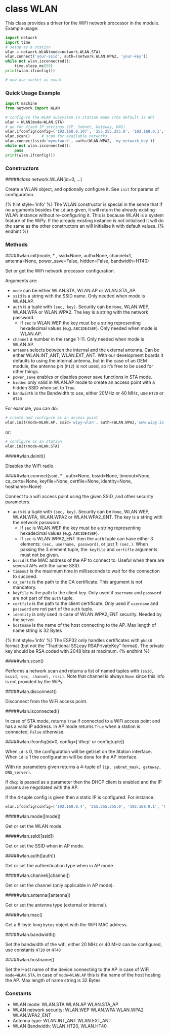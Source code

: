 # class WLAN
This class provides a driver for the WiFi network processor in the module. Example usage:

```python
import network
import time
# setup as a station
wlan = network.WLAN(mode=network.WLAN.STA)
wlan.connect('your-ssid', auth=(network.WLAN.WPA2, 'your-key'))
while not wlan.isconnected():
    time.sleep_ms(50)
print(wlan.ifconfig())

# now use socket as usual
```

### Quick Usage Example

```python
import machine
from network import WLAN

# configure the WLAN subsystem in station mode (the default is AP)
wlan = WLAN(mode=WLAN.STA)
# go for fixed IP settings (IP, Subnet, Gateway, DNS)
wlan.ifconfig(config=('192.168.0.107', '255.255.255.0', '192.168.0.1', '192.168.0.1'))
wlan.scan()     # scan for available networks
wlan.connect(ssid='mynetwork', auth=(WLAN.WPA2, 'my_network_key'))
while not wlan.isconnected():
    pass
print(wlan.ifconfig())
```

### Constructors

#####<class><i>class</i> network.WLAN(id=0, ...)</class>

Create a WLAN object, and optionally configure it. See `init` for params of configuration.

{% hint style='info' %}
The WLAN constructor is special in the sense that if no arguments besides the `id` are given, it will return the already existing WLAN instance without re-configuring it. This is because WLAN is a system feature of the WiPy. If the already existing instance is not initialised it will do the same as the other constructors an will initialise it with default values.
{% endhint %}

### Methods

#####<function>wlan.init(mode, * , ssid=None, auth=None, channel=1, antenna=None, power_save=False, hidden=False, bandwidth=HT40)</function>

Set or get the WiFi network processor configuration.

Arguments are:

- `mode` can be either <constant>WLAN.STA</constant>, <constant>WLAN.AP</constant> or <constant>WLAN.STA_AP</constant>.
- `ssid` is a string with the SSID name. Only needed when mode is <constant>WLAN.AP</constant>.
- `auth` is a tuple with `(sec, key)`. Security can be `None`, <constant>WLAN.WEP</constant>, <constant>WLAN.WPA</constant> or <constant>WLAN.WPA2</constant>. The key is a string with the network password.
  - If `sec` is <constant>WLAN.WEP</constant> the key must be a string representing hexadecimal values (e.g. `ABC1DE45BF`). Only needed when mode is <constant>WLAN.AP</constant>.
- `channel` a number in the range 1-11. Only needed when mode is <constant>WLAN.AP</constant>.
- `antenna` selects between the internal and the external antenna. Can be either <constant>WLAN.INT_ANT</constant>, <constant>WLAN.EXT_ANT</constant>. With our development boards it defaults to using the internal antenna, but in the case of an OEM module, the antenna pin (`P12`) is not used, so it’s free to be used for other things.
- `power_save` enables or disables power save functions in STA mode.
- `hidden` only valid in <constant>WLAN.AP</constant> mode to create an access point with a hidden SSID when set to `True`.
- `bandwidth` is the Bandwidth to use, either 20MHz or 40 MHz, use `HT20` or `HT40`

For example, you can do:

```python
# create and configure as an access point
wlan.init(mode=WLAN.AP, ssid='wipy-wlan', auth=(WLAN.WPA2,'www.wipy.io'), channel=7, antenna=WLAN.INT_ANT)
```

or:

```python
# configure as an station
wlan.init(mode=WLAN.STA)
```

#####<function>wlan.deinit()</function>

Disables the WiFi radio.

#####<function>wlan.connect(ssid, * , auth=None, bssid=None, timeout=None, ca_certs=None, keyfile=None, certfile=None, identity=None, hostname=None)</function>

Connect to a wifi access point using the given SSID, and other security parameters.

- `auth` is a tuple with `(sec, key)`. Security can be `None`, <constant>WLAN.WEP</constant>, <constant>WLAN.WPA</constant>, <constant>WLAN.WPA2</constant> or <constant>WLAN.WPA2_ENT</constant>. The key is a string with the network password.
  - If `sec` is <constant>WLAN.WEP</constant> the key must be a string representing hexadecimal values (e.g. `ABC1DE45BF`).
  - If `sec` is <constant>WLAN.WPA2_ENT</constant> then the `auth` tuple can have either 3 elements: `(sec, username, password)`, or just 1: `(sec,)`. When passing the 3 element tuple, the` keyfile` and `certifle` arguments must not be given.
- `bssid` is the MAC address of the AP to connect to. Useful when there are several APs with the same SSID.
- `timeout` is the maximum time in milliseconds to wait for the connection to succeed.
- `ca_certs` is the path to the CA certificate. This argument is not mandatory.
- `keyfile` is the path to the client key. Only used if `username` and `password` are not part of the `auth` tuple.
- `certfile` is the path to the client certificate. Only used if `username` and `password` are not part of the `auth` tuple.
- `identity` is only used in case of <constant>WLAN.WPA2_ENT</constant> security. Needed by the server.
- `hostname` is the name of the host connecting to the AP. Max length of name string is 32 Bytes

{% hint style='info' %}
The ESP32 only handles certificates with `pkcs8` format (but not the "Traditional SSLeay RSAPrivateKey" format). The private key should be RSA coded with 2048 bits at maximum.
{% endhint %}

#####<function>wlan.scan()</function>

Performs a network scan and returns a list of named tuples with `(ssid, bssid, sec, channel, rssi)`. Note that channel is always `None` since this info is not provided by the WiPy.

#####<function>wlan.disconnect()</function>

Disconnect from the WiFi access point.

#####<function>wlan.isconnected()</function>

In case of STA mode, returns `True` if connected to a WiFi access point and has a valid IP address. In AP mode returns `True` when a station is connected, `False` otherwise.

#####<function>wlan.ifconfig(id=0, config=['dhcp' or configtuple])</function>

When `id` is 0, the configuration will be get/set on the Station interface. When `id` is 1 the configuration will be done for the AP interface.

With no parameters given returns a 4-tuple of `(ip, subnet_mask, gateway, DNS_server)`.

If `dhcp` is passed as a parameter then the DHCP client is enabled and the IP params are negotiated with the AP.

If the 4-tuple config is given then a static IP is configured. For instance:

```python
wlan.ifconfig(config=('192.168.0.4', '255.255.255.0', '192.168.0.1', '8.8.8.8'))
```

#####<function>wlan.mode([mode])</function>

Get or set the WLAN mode.

#####<function>wlan.ssid([ssid])</function>

Get or set the SSID when in AP mode.

#####<function>wlan.auth([auth])</function>

Get or set the authentication type when in AP mode.

#####<function>wlan.channel([channel])</function>

Get or set the channel (only applicable in AP mode).

#####<function>wlan.antenna([antenna])</function>

Get or set the antenna type (external or internal).

#####<function>wlan.mac()</function>

Get a 6-byte long `bytes` object with the WiFI MAC address.

#####<function>wlan.bandwidth()</function>

Set the bandwidth of the wifi, either 20 MHz or 40 MHz can be configured, use constants `HT20` or `HT40`

#####<function>wlan.hostname()</function>

Set the Host name of the device connecting to the AP in case of WiFi `mode=WLAN.STA`, in case of `mode=WLAN.AP` this is the name of the host hosting the AP. Max length of name string is 32 Bytes

### Constants

- WLAN mode: <constant>WLAN.STA</constant> <constant>WLAN.AP</constant> <constant>WLAN.STA_AP</constant>
- WLAN network security: <constant>WLAN.WEP</constant> <constant>WLAN.WPA</constant> <constant>WLAN.WPA2</constant> <constant>WLAN.WPA2_ENT</constant>
- Antenna type: <constant>WLAN.INT_ANT</constant> <constant>WLAN.EXT_ANT</constant>
- WLAN Bandwidth: </constant>WLAN.HT20</constant>, <constant>WLAN.HT40</constant>
